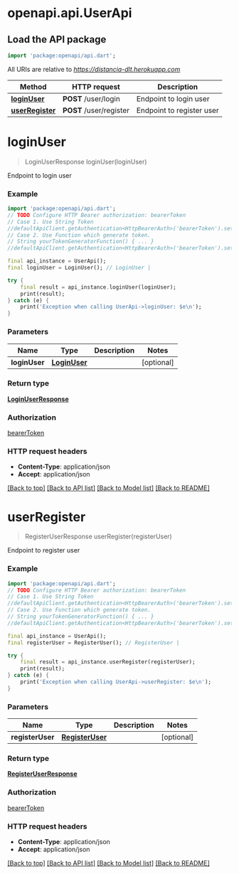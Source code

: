 # openapi.api.UserApi

## Load the API package
```dart
import 'package:openapi/api.dart';
```

All URIs are relative to *https://distancia-dlt.herokuapp.com*

Method | HTTP request | Description
------------- | ------------- | -------------
[**loginUser**](UserApi.md#loginuser) | **POST** /user/login | Endpoint to login user
[**userRegister**](UserApi.md#userregister) | **POST** /user/register | Endpoint to register user


# **loginUser**
> LoginUserResponse loginUser(loginUser)

Endpoint to login user

### Example
```dart
import 'package:openapi/api.dart';
// TODO Configure HTTP Bearer authorization: bearerToken
// Case 1. Use String Token
//defaultApiClient.getAuthentication<HttpBearerAuth>('bearerToken').setAccessToken('YOUR_ACCESS_TOKEN');
// Case 2. Use Function which generate token.
// String yourTokenGeneratorFunction() { ... }
//defaultApiClient.getAuthentication<HttpBearerAuth>('bearerToken').setAccessToken(yourTokenGeneratorFunction);

final api_instance = UserApi();
final loginUser = LoginUser(); // LoginUser | 

try {
    final result = api_instance.loginUser(loginUser);
    print(result);
} catch (e) {
    print('Exception when calling UserApi->loginUser: $e\n');
}
```

### Parameters

Name | Type | Description  | Notes
------------- | ------------- | ------------- | -------------
 **loginUser** | [**LoginUser**](LoginUser.md)|  | [optional] 

### Return type

[**LoginUserResponse**](LoginUserResponse.md)

### Authorization

[bearerToken](../README.md#bearerToken)

### HTTP request headers

 - **Content-Type**: application/json
 - **Accept**: application/json

[[Back to top]](#) [[Back to API list]](../README.md#documentation-for-api-endpoints) [[Back to Model list]](../README.md#documentation-for-models) [[Back to README]](../README.md)

# **userRegister**
> RegisterUserResponse userRegister(registerUser)

Endpoint to register user

### Example
```dart
import 'package:openapi/api.dart';
// TODO Configure HTTP Bearer authorization: bearerToken
// Case 1. Use String Token
//defaultApiClient.getAuthentication<HttpBearerAuth>('bearerToken').setAccessToken('YOUR_ACCESS_TOKEN');
// Case 2. Use Function which generate token.
// String yourTokenGeneratorFunction() { ... }
//defaultApiClient.getAuthentication<HttpBearerAuth>('bearerToken').setAccessToken(yourTokenGeneratorFunction);

final api_instance = UserApi();
final registerUser = RegisterUser(); // RegisterUser | 

try {
    final result = api_instance.userRegister(registerUser);
    print(result);
} catch (e) {
    print('Exception when calling UserApi->userRegister: $e\n');
}
```

### Parameters

Name | Type | Description  | Notes
------------- | ------------- | ------------- | -------------
 **registerUser** | [**RegisterUser**](RegisterUser.md)|  | [optional] 

### Return type

[**RegisterUserResponse**](RegisterUserResponse.md)

### Authorization

[bearerToken](../README.md#bearerToken)

### HTTP request headers

 - **Content-Type**: application/json
 - **Accept**: application/json

[[Back to top]](#) [[Back to API list]](../README.md#documentation-for-api-endpoints) [[Back to Model list]](../README.md#documentation-for-models) [[Back to README]](../README.md)

